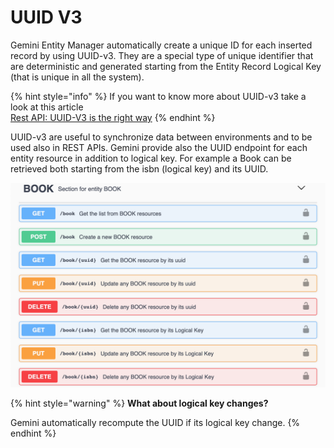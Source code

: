 # UUID V3

Gemini Entity Manager automatically create a unique ID for each inserted record by using UUID-v3. They are a special type of unique identifier that are deterministic and generated starting from the Entity Record Logical Key \(that is unique in all the system\).

{% hint style="info" %}
If you want to know more about UUID-v3 take a look at this article  
[Rest API: UUID-V3 is the right way](https://medium.com/@h4t0n/rest-api-uuid-v3-is-the-right-way-3ca0695610dc)
{% endhint %}

UUID-v3 are useful to synchronize data between environments and to be used also in REST APIs. Gemini provide also the UUID endpoint for each entity resource in addition to logical key. For example a Book can be retrieved both starting from the isbn \(logical key\) and its UUID.

![](../../../.gitbook/assets/entity_2.png)

{% hint style="warning" %}
**What about logical key changes?**

Gemini automatically recompute the UUID if its logical key change.
{% endhint %}

